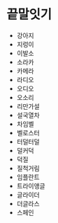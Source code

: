 # 끝말잇기

- 강아지
- 지렁이
- 이발소
- 소라카
- 카메라
- 라디오
- 오디오
- 오소리
- 리만가설
- 설국열차
- 차임벨
- 벨로스터
- 터덜터덜
- 덜커덕
- 덕질
- 질척거림
- 임플란트
- 트라이앵글
- 글라이더
- 더글라스
- 스페인
